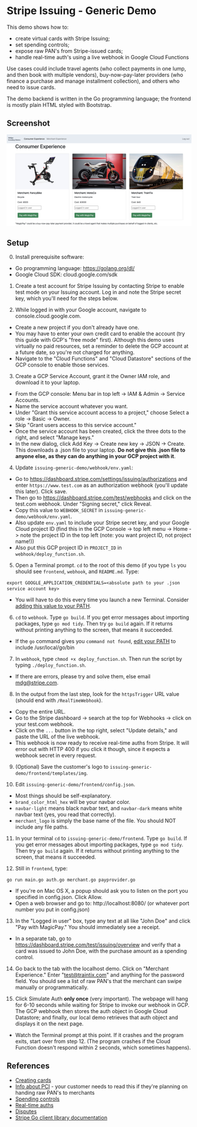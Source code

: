 # Stripe Issuing - Generic Demo

This demo shows how to:
* create virtual cards with Stripe Issuing; 
* set spending controls; 
* expose raw PAN's from Stripe-issued cards;
* handle real-time auth's using a live webhook in Google Cloud Functions

Use cases could include travel agents (who collect payments in one lump, and then book with multiple vendors), buy-now-pay-later providers (who finance a purchase and manage installment collection), and others who need to issue cards.

The demo backend is written in the Go programming language; the frontend is mostly plain HTML styled with Bootstrap.

## Screenshot
![Sample demo screenshot](demo_screenshot.png)

## Setup
0. Install prerequisite software:
* Go programming language: https://golang.org/dl/
* Google Cloud SDK: cloud.google.com/sdk

1. Create a test account for Stripe Issuing by contacting Stripe to enable test mode on your Issuing account. Log in and note the Stripe secret key, which you'll need for the steps below.

2. While logged in with your Google account, navigate to console.cloud.google.com. 
  * Create a new project if you don't already have one.
  * You may have to enter your own credit card to enable the account (try this guide with GCP's "free mode" first). Although this demo uses virtually no paid resources, set a reminder to delete the GCP account at a future date, so you're not charged for anything.
  * Navigate to the "Cloud Functions" and "Cloud Datastore" sections of the GCP console to enable those services.

3. Create a GCP Service Account, grant it the Owner IAM role, and download it to your laptop.
  * From the GCP console: Menu bar in top left -> IAM & Admin -> Service Accounts. 
  * Name the service account whatever you want. 
  * Under "Grant this service account access to a project," choose Select a role -> Basic -> Owner.
  * Skip "Grant users access to this service account."
  * Once the service account has been created, click the three dots to the right, and select "Manage keys." 
  * In the new dialog, click Add Key -> Create new key -> JSON -> Create. This downloads a .json file to your laptop. **Do not give this .json file to anyone else, as they can do anything in your GCP project with it**. 

4. Update `issuing-generic-demo/webhook/env.yaml`:
* Go to https://dashboard.stripe.com/settings/issuing/authorizations and enter `https://www.test.com` as an authorization webhook (you'll update this later). Click save.
* Then go to https://dashboard.stripe.com/test/webhooks and click on the test.com webhook. Under "Signing secret," click Reveal. 
* Copy this value to `WEBHOOK_SECRET` in  `issuing-generic-demo/webhook/env.yaml`.
* Also update `env.yaml` to include your Stripe secret key, and your Google Cloud project ID (find this in the GCP Console -> top left menu -> Home -> note the project ID in the top left (note: you want project ID, not project name!))
* Also put this GCP project ID in `PROJECT_ID` in `webhook/deploy_function.sh`.

5. Open a Terminal prompt. `cd` to the root of this demo (if you type `ls` you should see `frontend`, `webhook`, and `README.md`. Type:
```
export GOOGLE_APPLICATION_CREDENTIALS=<absolute path to your .json service account key>
```
  * You will have to do this every time you launch a new Terminal. Consider [adding this value to your PATH](https://www.cyberciti.biz/faq/appleosx-bash-unix-change-set-path-environment-variable/).

6. `cd` to `webhook`. Type `go build`.  If you get error messages about importing packages, type `go mod tidy`. Then try `go build` again. If it returns without printing anything to the screen, that means it succeeded.
  * If the `go` command gives you `command not found`, [edit your PATH](https://www.cyberciti.biz/faq/appleosx-bash-unix-change-set-path-environment-variable/) to include /usr/local/go/bin

7. In `webhook`, type `chmod +x deploy_function.sh`. Then run the script by typing `./deploy_function.sh`.
  * If there are errors, please try and solve them, else email mdg@stripe.com. 

8. In the output from the last step, look for the `httpsTrigger` URL value (should end with `/RealTimeWebhook`).
  * Copy the entire URL.
  * Go to the Stripe dashboard -> search at the top for Webhooks -> click on your test.com webhook.  
  * Click on the `...` button in the top right, select "Update details," and paste the URL of the live webhook.
  * This webhook is now ready to receive real-time auths from Stripe. It will error out with HTTP 400 if you click it though, since it expects a webhook secret in every request.

9. (Optional) Save the customer's logo to `issuing-generic-demo/frontend/templates/img`. 

10. Edit `issuing-generic-demo/frontend/config.json`. 
  * Most things should be self-explanatory.
  * `brand_color_html_hex` will be your navbar color.
  * `navbar-light` means black navbar text, and `navbar-dark` means white navbar text (yes, you read that correctly).
  * `merchant_logo` is simply the base name of the file. You should NOT include any file paths.

11. In your terminal `cd` to `issuing-generic-demo/frontend`. Type `go build`. If you get error messages about importing packages, type `go mod tidy`. Then try `go build` again. If it returns without printing anything to the screen, that means it succeeded.

12. Still in `frontend`, type:
```
go run main.go auth.go merchant.go payprovider.go
```
  * If you're on Mac OS X, a popup should ask you to listen on the port you specified in config.json. Click Allow.
  * Open a web browser and go to: http://localhost:8080/ (or whatever port number you put in config.json)

13. In the "Logged in user" box, type any text at all like "John Doe" and click "Pay with MagicPay." You should immediately see a receipt.
  * In a separate tab, go to https://dashboard.stripe.com/test/issuing/overview and verify that a card was issued to John Doe, with the purchase amount as a spending control.

14. Go back to the tab with the localhost demo. Click on "Merchant Experience." Enter "test@traintix.com" and anything for the password field. You should see a list of raw PAN's that the merchant can swipe manually or programmatically. 

15. Click Simulate Auth **only once** (very important). The webpage will hang for 6-10 seconds while waiting for Stripe to invoke our webhook in GCP. The GCP webhook then stores the auth object in Google Cloud Datastore; and finally, our local demo retrieves that auth object and displays it on the next page.
  * Watch the Terminal prompt at this point. If it crashes and the program exits, start over from step 12. (The program crashes if the Cloud Function doesn't respond within 2 seconds, which sometimes happens).


## References
* [Creating cards](https://stripe.com/docs/issuing/cards)
* [Info about PCI](https://stripe.com/docs/issuing/cards/virtual#details-about-pci-dss) - your customer needs to read this if they're planning on handing raw PAN's to merchants
* [Spending controls](https://stripe.com/docs/issuing/controls/spending-controls)
* [Real-time auths](https://stripe.com/docs/issuing/controls/real-time-authorizations)
* [Disputes](https://stripe.com/docs/issuing/purchases/disputes)
* [Stripe Go client library documentation](https://pkg.go.dev/github.com/stripe/stripe)
